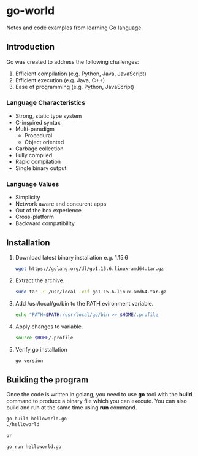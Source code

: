 # go-world

Notes and code examples from learning Go language.

## Introduction

Go was created to address the following challenges:

1. Efficient compilation (e.g. Python, Java, JavaScript)
2. Efficient execution (e.g. Java, C++)
3. Ease of programming (e.g. Python, JavaScript)

### Language Characteristics

- Strong, static type system
- C-inspired syntax
- Multi-paradigm
  - Procedural
  - Object oriented
- Garbage collection
- Fully compiled
- Rapid compilation
- Single binary output

### Language Values

- Simplicity
- Network aware and concurent apps
- Out of the box experience
- Cross-platform
- Backward compatibility


## Installation

1. Download latest binary installation e.g. 1.15.6
   ```bash
   wget https://golang.org/dl/go1.15.6.linux-amd64.tar.gz
   ```
2. Extract the archive.
   ```bash
   sudo tar -C /usr/local -xzf go1.15.6.linux-amd64.tar.gz
   ```
3. Add /usr/local/go/bin to the PATH evironment variable.
   ```bash
   echo "PATH=$PATH:/usr/local/go/bin >> $HOME/.profile
   ```
4. Apply changes to variable.
   ```bash
   source $HOME/.profile
   ```
5. Verify go installation
   ```bash
   go version
   ```

## Building the program

Once the code is written in golang, you need to use **go** tool with the **build** command to produce a binary file which you can execute. You can also build and run at the same time using **run** command.

```bash
go build helloworld.go
./helloworld

or 

go run helloworld.go
```

